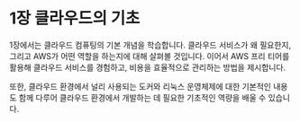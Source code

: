 # 1장 클라우드의 기초

1장에서는 클라우드 컴퓨팅의 기본 개념을 학습합니다. 클라우드 서비스가 왜
필요한지, 그리고 AWS가 어떤 역할을 하는지에 대해 살펴볼 것입니다. 이어서
AWS 프리 티어를 활용해 클라우드 서비스를 경험하고, 비용을 효율적으로
관리하는 방법을 제시합니다.

또한, 클라우드 환경에서 널리 사용되는 도커와 리눅스 운영체제에 대한
기본적인 내용도 함께 다루어 클라우드 환경에서 개발하는 데 필요한
기초적인 역량을 배울 수 있습니다.
